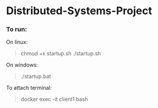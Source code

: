 # Distributed-Systems-Project


### To run:

On linux:

 >  chmod +x startup.sh
 > ./startup.sh

On windows:
 > ./startup.bat

To attach terminal:

 > docker exec -it client1 bash
